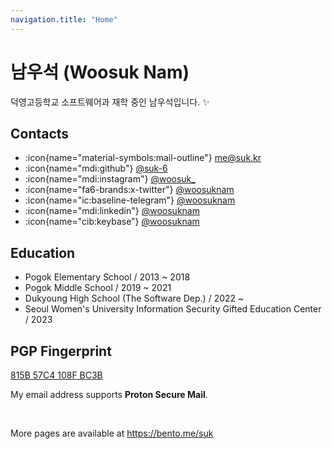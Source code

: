 ```yaml
---
navigation.title: "Home"
---
```


# 남우석 (Woosuk Nam)

덕영고등학교 소프트웨어과 재학 중인 남우석입니다. :sparkles:

## Contacts

-   :icon{name="material-symbols:mail-outline"} [me@suk.kr](mailto:me@suk.kr)
-   :icon{name="mdi:github"} [@suk-6](https://github.com/suk-6)
-   :icon{name="mdi:instagram"} [@woosuk\_](https://www.instagram.com/woosuk_/)
-   :icon{name="fa6-brands:x-twitter"} [@woosuknam](https://x.com/woosuknam)
-   :icon{name="ic:baseline-telegram"} [@woosuknam](https://t.me/woosuknam)
-   :icon{name="mdi:linkedin"} [@woosuknam](https://www.linkedin.com/in/woosuknam)
-   :icon{name="cib:keybase"} [@woosuknam](https://keybase.io/woosuknam)

## Education

-   Pogok Elementary School / 2013 ~ 2018
-   Pogok Middle School / 2019 ~ 2021
-   Dukyoung High School (The Software Dep.) / 2022 ~
-   Seoul Women's University Information Security Gifted Education Center / 2023

## PGP Fingerprint

[815B 57C4 108F BC3B](https://keys.openpgp.org/vks/v1/by-fingerprint/6D99AAD025E93699B9A52C13815B57C4108FBC3B)

My email address supports **Proton Secure Mail**.

<br />

More pages are available at <https://bento.me/suk>
